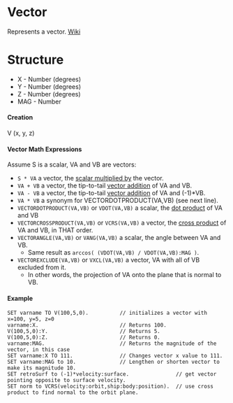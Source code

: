 # Vector

Represents a vector. [Wiki](http://en.wikipedia.org/wiki/Euclidean_vector)

Structure
=========

* X - Number (degrees)
* Y - Number (degrees)
* Z - Number (degrees)
* MAG - Number

#### Creation

V (x, y, z)

#### Vector Math Expressions

Assume S is a scalar, VA and VB are vectors:
    
* ```S * VA``` a vector, the [scalar multiplied by](http://en.wikipedia.org/wiki/Vector_addition#Scalar_multiplication) the vector.
* ```VA + VB``` a vector, the tip-to-tail [vector addition](http://en.wikipedia.org/wiki/Vector_addition#Addition_and_subtraction) of VA and VB.
* ```VA - VB``` a vector, the tip-to-tail [vector addition](http://en.wikipedia.org/wiki/Vector_addition#Addition_and_subtraction) of VA and (-1)*VB.
* ```VA * VB``` a synonym for VECTORDOTPRODUCT(VA,VB) (see next line).
* ```VECTORDOTPRODUCT(VA,VB)``` or ```VDOT(VA,VB)``` a scalar, the [dot product](http://en.wikipedia.org/wiki/Dot_product) of VA and VB
* ```VECTORCROSSPRODUCT(VA,VB)``` or ```VCRS(VA,VB)``` a vector, the [cross product](http://en.wikipedia.org/wiki/Cross_product) of VA and VB, in THAT order.
* ```VECTORANGLE(VA,VB)``` or ```VANG(VA,VB)``` a scalar, the angle between VA and VB.
  *    Same result as ```arccos( (VDOT(VA,VB) / VDOT(VA,VB):MAG )```.
* ```VECTOREXCLUDE(VA,VB)``` or ```VXCL(VA,VB)``` a vector, VA with all of VB excluded from it.
  *    In other words, the projection of VA onto the plane that is normal to VB.

#### Example
    SET varname TO V(100,5,0).          // initializes a vector with x=100, y=5, z=0
    varname:X.                          // Returns 100.
    V(100,5,0):Y.                       // Returns 5.
    V(100,5,0):Z.                       // Returns 0.
    varname:MAG.                        // Returns the magnitude of the vector, in this case
    SET varname:X TO 111.               // Changes vector x value to 111.
    SET varname:MAG to 10.              // Lengthen or shorten vector to make its magnitude 10.
    SET retroSurf to (-1)*velocity:surface.               // get vector pointing opposite to surface velocity.
    SET norm to VCRS(velocity:orbit,ship:body:position).  // use cross product to find normal to the orbit plane.
    
